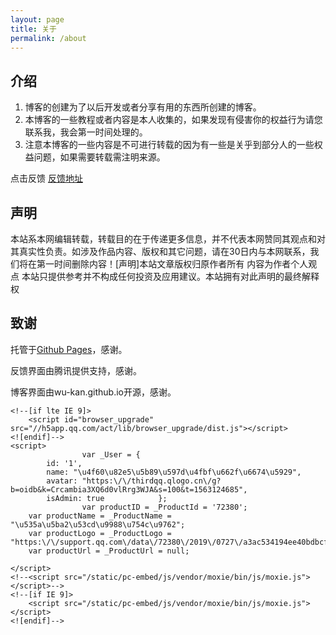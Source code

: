 ```yaml
---
layout: page
title: 关于
permalink: /about
---
```

## 介绍

1. 博客的创建为了以后开发或者分享有用的东西所创建的博客。
2. 本博客的一些教程或者内容是本人收集的，如果发现有侵害你的权益行为请您联系我，我会第一时间处理的。
3. 注意本博客的一些内容是不可进行转载的因为有一些是关乎到部分人的一些权益问题，如果需要转载需注明来源。

点击反馈 [反馈地址](https://https://support.qq.com/product/72380)

## 声明

本站系本网编辑转载，转载目的在于传递更多信息，并不代表本网赞同其观点和对其真实性负责。如涉及作品内容、版权和其它问题，请在30日内与本网联系，我们将在第一时间删除内容！[声明]本站文章版权归原作者所有 内容为作者个人观点 本站只提供参考并不构成任何投资及应用建议。本站拥有对此声明的最终解释权

## 致谢

托管于[Github Pages](https://pages.github.com/)，感谢。

反馈界面由腾讯提供支持，感谢。

博客界面由wu-kan.github.io开源，感谢。


<!DOCTYPE html>
<html lang="en">
<head>
    <meta charset="utf-8">
    <meta http-equiv="X-UA-Compatible" content="IE=edge">
    <title>
        博客反馈界面 - 吐个槽
    </title>

    <!--[if lte IE 9]>
        <script id="browser_upgrade" src="//h5app.qq.com/act/lib/browser_upgrade/dist.js"></script>
    <![endif]-->
    <script>
                    var _User = {
            id: '1',
            name: "\u4f60\u82e5\u5b89\u597d\u4fbf\u662f\u6674\u5929",
            avatar: "https:\/\/thirdqq.qlogo.cn\/g?b=oidb&k=Crcambia3XQ6d0vlRrg3WJA&s=100&t=1563124685",
            isAdmin: true            };
                    var productID = _ProductId = '72380';
        var productName = _ProductName = "\u535a\u5ba2\u53cd\u9988\u754c\u9762";
        var productLogo = _ProductLogo = "https:\/\/support.qq.com\/data\/72380\/2019\/0727\/a3ac534194ee40bdbcfffcb19727b42c.jpeg";
        var productUrl = _ProductUrl = null;

    </script>
    <!--<script src="/static/pc-embed/js/vendor/moxie/bin/js/moxie.js"></script>-->
    <!--[if IE 9]>
        <script src="/static/pc-embed/js/vendor/moxie/bin/js/moxie.js"></script>
    <![endif]-->
</head>
<body>
<div id="root">

</div>
<script type="text/javascript" src="https://mat1.gtimg.com/www/js/ping/ping.js"></script>
<script src='https://js.aq.qq.com/js/aq_common.js' />
<!--<script type="text/javascript" src="/static/pc-embed/js/vendor/jquery-1.12.4.min.js"></script>-->
<script type="text/javascript">if (typeof(pgvMain) == 'function') pgvMain();</script>
<script src="//res.wx.qq.com/open/js/jweixin-1.2.0.js"></script>
<script src="https://huayang.qq.com/polyfill_service/v2/polyfill.min.js?features=default,es5,es6&unknown=polyfill&flags=gated"></script>

<script type="text/javascript" src="//cdn.ur.qq.com/tucao/static/pc-embed/vendors~main.bundle.831f7096.js"></script><script type="text/javascript" src="//cdn.ur.qq.com/tucao/static/pc-embed/main.bundle.305df228.js"></script></body>
</html>
